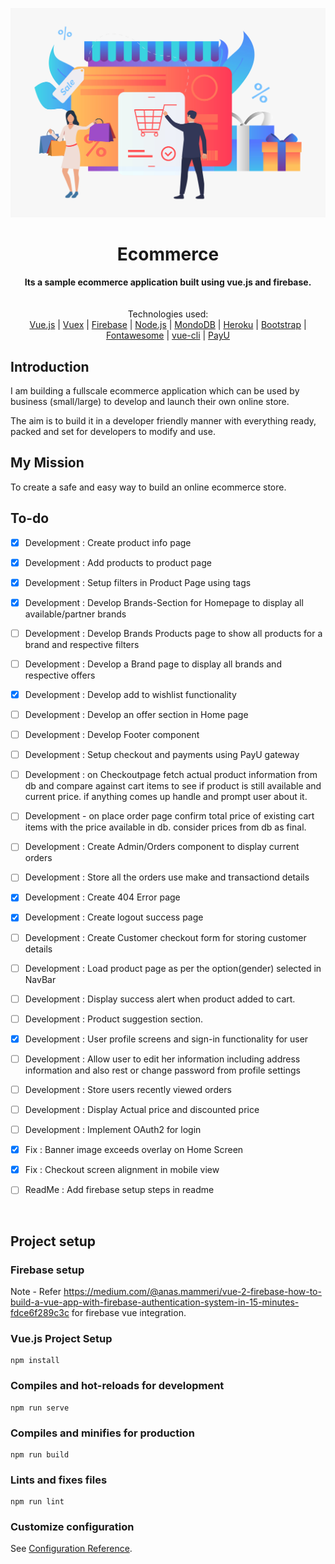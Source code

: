 ![ECommerce - An ecommerce platform in vue.js](18980[1].jpg)
<div align="center">
  <h1>Ecommerce</h1>
</div>

<div align="center">
  <strong>Its a sample ecommerce application built using vue.js and firebase.</strong>
</div>
<br>

<br>
<div align="center">
  Technologies used: <br>
  <a href="https://vuejs.org/">Vue.js</a>
  <span> | </span>
  <a href="https://vuex.vuejs.org//">Vuex</a>
  <span> | </span>
  <a href="https://firebase.google.com/">Firebase</a>
  <span> | </span>
  <a href="https://nodejs.org/en/">Node.js</a>
  <span> | </span>
  <a href="https://www.mongodb.com/try/download/community">MondoDB</a>
  <span> | </span>
  <a href="https://www.heroku.com/">Heroku</a>
  <span> | </span>
  <a href="https://getbootstrap.com/">Bootstrap</a>
  <span> | </span>
  <a href="https://fontawesome.com/">Fontawesome</a>
  <span> | </span>
  <a href="https://cli.vuejs.org/">vue-cli</a>
  <span> | </span>
  <a href="https://www.payu.in/">PayU</a>
</div>

## Introduction
I am building a fullscale ecommerce application which can be used by business (small/large) to develop and launch their own online store.

The aim is to build it in a developer friendly manner with everything ready, packed and set for developers to modify and use.

## My Mission
To create a safe and easy way to build an online ecommerce store.

## To-do

- [X] Development : Create product info page
- [X] Development : Add products to product page
- [X] Development : Setup filters in Product Page using tags
- [X] Development : Develop Brands-Section for Homepage to display all available/partner brands
- [ ] Development : Develop Brands Products page to show all products for a brand and respective filters
- [ ] Development : Develop a Brand page to display all brands and respective offers
- [X] Development : Develop add to wishlist functionality
- [ ] Development : Develop an offer section in Home page
- [ ] Development : Develop Footer component
- [ ] Development : Setup checkout and payments using PayU gateway
- [ ] Development : on Checkoutpage fetch actual product information from db and compare against cart items to see if product is still available and current price. if anything comes up handle and prompt user about it.
- [ ] Development - on place order page confirm total price of existing cart items with the price available in db. consider prices from db as final.
- [ ] Development : Create Admin/Orders component to display current orders
- [ ] Development : Store all the orders use make and transactiond details
- [X] Development : Create 404 Error page
- [X] Development : Create logout success page
- [ ] Development : Create Customer checkout form for storing customer details
- [ ] Development : Load product page as per the option(gender) selected in NavBar
- [ ] Development : Display success alert when product added to cart.
- [ ] Development : Product suggestion section.
- [X] Development : User profile screens and sign-in functionality for user
- [ ] Development : Allow user to edit her information including address information and also rest or change password from profile settings
- [ ] Development : Store users recently viewed orders
- [ ] Development : Display Actual price and discounted price
- [ ] Development : Implement OAuth2 for login 
- [X] Fix : Banner image exceeds overlay on Home Screen
- [X] Fix : Checkout screen alignment in mobile view
- [ ] ReadMe : Add firebase setup steps in readme


<br>

## Project setup

### Firebase setup
Note - Refer https://medium.com/@anas.mammeri/vue-2-firebase-how-to-build-a-vue-app-with-firebase-authentication-system-in-15-minutes-fdce6f289c3c for firebase vue integration.

### Vue.js Project Setup

```
npm install
```

### Compiles and hot-reloads for development
```
npm run serve
```

### Compiles and minifies for production
```
npm run build
```

### Lints and fixes files
```
npm run lint
```

### Customize configuration
See [Configuration Reference](https://cli.vuejs.org/config/).
